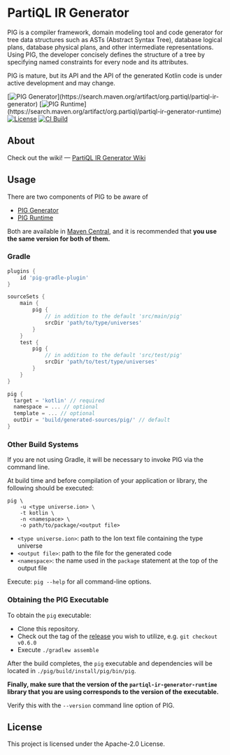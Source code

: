 # PartiQL IR Generator

PIG is a compiler framework, domain modeling tool and code generator for tree data structures such as ASTs (Abstract
Syntax Tree), database logical plans, database physical plans, and other intermediate representations. Using PIG, the
developer concisely defines the structure of a tree by specifying named constraints for every node and its attributes.

PIG is mature, but its API and the API of the generated Kotlin code is under active development and may change.

[![PIG Generator](https://maven-badges.herokuapp.com/maven-central/org.partiql/partiql-ir-generator/badge.svg?)](https://search.maven.org/artifact/org.partiql/partiql-ir-generator)
[![PIG Runtime](https://maven-badges.herokuapp.com/maven-central/org.partiql/partiql-ir-generator-runtime/badge.svg?)](https://search.maven.org/artifact/org.partiql/partiql-ir-generator-runtime)
[![License](https://img.shields.io/hexpm/l/plug.svg)](https://github.com/partiql/partiql-ir-generator/blob/main/LICENSE)
[![CI Build](https://github.com/partiql/partiql-ir-generator/actions/workflows/build.yml/badge.svg)](https://github.com/partiql/partiql-ir-generator/actions?query=workflow%3A%22Build+and+run+tests%22)

## About

Check out the wiki! — [PartiQL IR Generator Wiki](https://github.com/partiql/partiql-ir-generator/wiki)

## Usage

There are two components of PIG to be aware of
- [PIG Generator](https://search.maven.org/artifact/org.partiql/partiql-ir-generator)
- [PIG Runtime](https://search.maven.org/artifact/org.partiql/partiql-ir-generator-runtime)

Both are available in [Maven Central](https://search.maven.org/search?q=partiql-ir-generator), and it is recommended that **you use the same version for both of them.**

### Gradle

```groovy
plugins {
    id 'pig-gradle-plugin'
}

sourceSets {
    main {
        pig {
            // in addition to the default 'src/main/pig'
            srcDir 'path/to/type/universes'
        }
    }
    test {
        pig {
            // in addition to the default 'src/test/pig'
            srcDir 'path/to/test/type/universes'
        }
    }
}

pig {
  target = 'kotlin' // required
  namespace = ... // optional
  template = ... // optional
  outDir = 'build/generated-sources/pig/' // default
}
```

### Other Build Systems

If you are not using Gradle, it will be necessary to invoke PIG via the command line.

At build time and before compilation of your application or library, the following should be executed:

```
pig \
    -u <type universe.ion> \
    -t kotlin \ 
    -n <namespace> \ 
    -o path/to/package/<output file>
```

- `<type universe.ion>`:  path to the Ion text file containing the type universe
- `<output file>`: path to the file for the generated code
- `<namespace>`: the name used in the `package` statement at the top of the output file

Execute: `pig --help` for all command-line options.

### Obtaining the PIG Executable

To obtain the `pig` executable:

- Clone this repository.
- Check out the tag of the [release](https://github.com/partiql/partiql-ir-generator/releases) you wish to utilize,
  e.g. `git checkout v0.6.0`
- Execute `./gradlew assemble`

After the build completes, the `pig` executable and dependencies will be located
in `./pig/build/install/pig/bin/pig`.

**Finally, make sure that the version of the `partiql-ir-generator-runtime` library that you are using corresponds to
the version of the executable.**

Verify this with the `--version` command line option of PIG.

## License

This project is licensed under the Apache-2.0 License.

